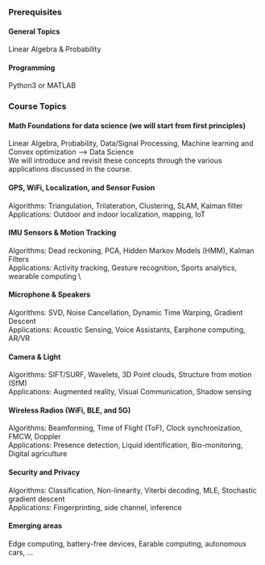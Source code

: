 ### Prerequisites

#### General Topics
Linear Algebra & Probability

#### Programming
Python3 or MATLAB

### Course Topics
    
#### Math Foundations for data science (we will start from first principles)

Linear Algebra, Probability, Data/Signal Processing, Machine learning and Convex optimization --> Data Science \
We will introduce and revisit these concepts through the various applications discussed in the course.
    
#### GPS, WiFi, Localization, and Sensor Fusion

Algorithms: Triangulation, Trilateration, Clustering, SLAM, Kalman filter \
Applications: Outdoor and indoor localization, mapping, IoT
    
#### IMU Sensors & Motion Tracking

Algorithms: Dead reckoning, PCA, Hidden Markov Models (HMM), Kalman Filters \
Applications: Activity tracking, Gesture recognition, Sports analytics, wearable computing \
    
#### Microphone & Speakers

Algorithms: SVD, Noise Cancellation, Dynamic Time Warping, Gradient Descent \
Applications: Acoustic Sensing, Voice Assistants, Earphone computing, AR/VR 
    
#### Camera & Light

Algorithms: SIFT/SURF, Wavelets, 3D Point clouds, Structure from motion (SfM) \
Applications: Augmented reality, Visual Communication, Shadow sensing 
    
#### Wireless Radios (WiFi, BLE, and 5G)

Algorithms: Beamforming, Time of Flight (ToF), Clock synchronization, FMCW, Doppler \
Applications: Presence detection, Liquid identification, Bio-monitoring, Digital agriculture 
 
#### Security and Privacy

Algorithms: Classification, Non-linearity, Viterbi decoding, MLE, Stochastic gradient descent\
Applications: Fingerprinting, side channel, inference 
    
#### Emerging areas 

Edge computing, battery-free devices, Earable computing, autonomous cars, …
